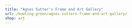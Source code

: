 ```yaml
---
title: "Agnes Sutter's Frame and Art Gallery"
url: /bowling-green/agnes-sutters-frame-and-art-gallery/
shop: art
---
```

